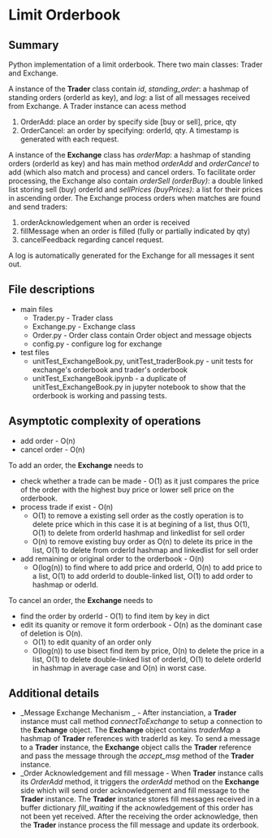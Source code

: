 # Limit Orderbook
## Summary
Python implementation of a limit orderbook. There two main classes: Trader and Exchange.

A instance of the **Trader** class contain _id_, _standing_order_: a hashmap of standing orders (orderId as key), and _log_: a list of all messages received from Exchange. A Trader instance can acess method
1. OrderAdd: place an order by specify side [buy or sell], price, qty
2. OrderCancel: an order by specifying: orderId, qty.
A timestamp is generated with each request. 

A instance of the **Exchange** class has _orderMap_: a hashmap of standing orders (orderId as key) and has main method _orderAdd_ and _orderCancel_ to add (which also match and process) and cancel orders. To facilitate order processing, the Exchange also contain _orderSell (orderBuy)_: a double linked list storing sell (buy) orderId and _sellPrices (buyPrices)_: a list for their prices in ascending order. The Exchange process orders when matches are found and send traders:
1. orderAcknowledgement when an order is received
2. fillMessage when an order is filled (fully or partially indicated by qty)
3. cancelFeedback regarding cancel request. 

A log is automatically generated for the Exchange for all messages it sent out. 


## File descriptions
* main files
  * Trader.py - Trader class
  * Exchange.py - Exchange class 
  * Order.py - Order class contain Order object and message objects
  * config.py - configure log for exchange
* test files
  * unitTest_ExchangeBook.py, unitTest_traderBook.py - unit tests for exchange's orderbook and trader's orderbook
  * unitTest_ExchangeBook.ipynb - a duplicate of unitTest_ExchangeBook.py in jupyter notebook to show that the orderbook is working and passing tests. 
 

## Asymptotic complexity of operations
- add order - O(n)
- cancel order - O(n)

To add an order, the **Exchange** needs to
* check whether a trade can be made - O(1) as it just compares the price of the order with the highest buy price or lower sell price on the orderbook. 
* process trade if exist - O(n) 
  * O(1) to remove a existing sell order as the costly operation is to delete price which in this case it is at begining of a list, thus O(1), O(1) to delete from orderId hashmap and linkedlist for sell order
  * O(n) to remove existing buy order as O(n) to delete its price in the list, O(1) to delete from orderId hashmap and linkedlist for sell order
* add remaining or original order to the orderbook - O(n) 
  * O(log(n)) to find where to add price and orderId, O(n) to add price to a list, O(1) to add orderId to double-linked list, O(1) to add order to hashmap or oderId.


To cancel an order, the **Exchange** needs to 
* find the order by orderId - O(1) to find item by key in dict
* edit its quanity or remove it form orderbook - O(n) as the dominant case of deletion is O(n).
  * O(1) to edit quanity of an order only
  * O(log(n)) to use bisect find item by price, O(n) to delete the price in a list, O(1) to delete double-linked list of orderId, O(1) to delete orderId in hashmap in average case and O(n) in worst case. 



## Additional details

- _Message Exchange Mechanism _ - After instanciation, a **Trader** instance must call method _connectToExchange_ to setup a connection to the **Exchange** object. The **Exchange** object contains _traderMap_ a hashmap of **Trader** references with traderId as key. To send a message to a **Trader** instance, the **Exchange** object calls the **Trader** reference and pass the message through the _accept_msg_ method of the **Trader** instance.
- _Order Acknowledgement and fill message - When **Trader** instance calls its _OrderAdd_ method, it triggers the _orderAdd_ method on the **Exchange** side which will send order acknowledgement and fill message to the **Trader** instance. The **Trader** instance stores fill messages received in a buffer dictionary _fill_waiting_ if the acknowledgement of this order has not been yet received. After the receiving the order acknowledge, then the **Trader** instance process the fill message and update its orderbook. 
